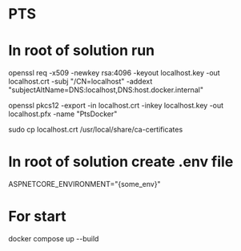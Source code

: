 # PTS
In root of solution run
========
openssl req -x509 -newkey rsa:4096 -keyout localhost.key -out localhost.crt -subj "/CN=localhost" -addext "subjectAltName=DNS:localhost,DNS:host.docker.internal"

openssl pkcs12 -export -in localhost.crt -inkey localhost.key -out localhost.pfx -name "PtsDocker"

sudo cp localhost.crt /usr/local/share/ca-certificates

In root of solution create .env file
========
ASPNETCORE_ENVIRONMENT="{some_env}"

For start
========
docker compose up --build
